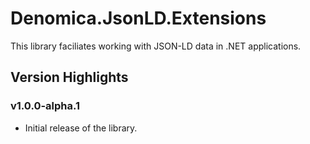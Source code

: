 ﻿# Denomica.JsonLD.Extensions

This library faciliates working with JSON-LD data in .NET applications.

## Version Highlights

### v1.0.0-alpha.1

- Initial release of the library.